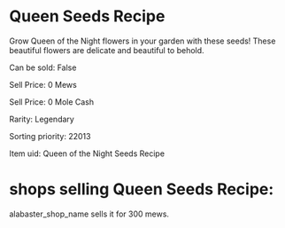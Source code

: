 # Queen Seeds Recipe

Grow Queen of the Night flowers in your garden with these seeds! These beautiful flowers are delicate and beautiful to behold.

Can be sold: False

Sell Price: 0 Mews

Sell Price: 0 Mole Cash

Rarity: Legendary

Sorting priority: 22013

Item uid: Queen of the Night Seeds Recipe

# shops selling Queen Seeds Recipe:

alabaster_shop_name sells it for 300 mews.
